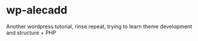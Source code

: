 # wp-alecadd
Another wordpress tutorial, rinse repeat, trying to learn theme development and structure + PHP
